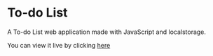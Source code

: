 # To-do List
 A To-do List web application made with JavaScript and localstorage. 
 <p>You can view it live by clicking <a href="https://vinilsilv.github.io/to-do-list/">here</a></p>
